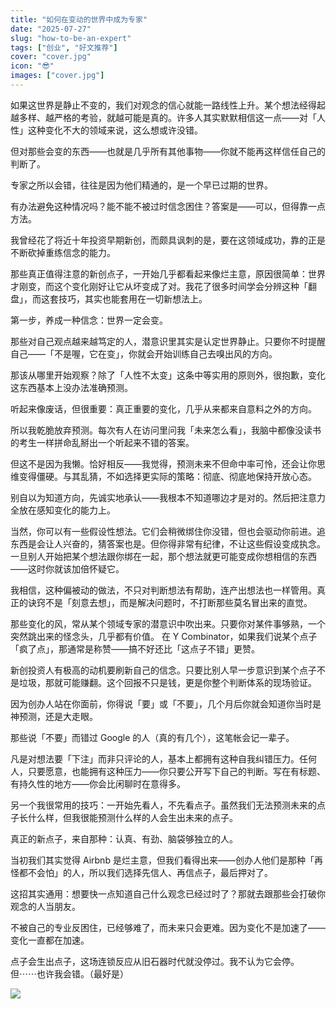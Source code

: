 ```yaml
---
title: "如何在变动的世界中成为专家"
date: "2025-07-27"
slug: "how-to-be-an-expert"
tags: ["创业", "好文推荐"]
cover: "cover.jpg"
icon: "😎"
images: ["cover.jpg"]
---
```

如果这世界是静止不变的，我们对观念的信心就能一路线性上升。某个想法经得起越多样、越严格的考验，就越可能是真的。许多人其实默默相信这一点——对「人性」这种变化不大的领域来说，这么想或许没错。



但对那些会变的东西——也就是几乎所有其他事物——你就不能再这样信任自己的判断了。



专家之所以会错，往往是因为他们精通的，是一个早已过期的世界。



有办法避免这种情况吗？能不能不被过时信念困住？答案是——可以，但得靠一点方法。



我曾经花了将近十年投资早期新创，而颇具讽刺的是，要在这领域成功，靠的正是不断砍掉重练信念的能力。



那些真正值得注意的新创点子，一开始几乎都看起来像烂主意，原因很简单：世界才刚变，而这个变化刚好让它从坏变成了对。我花了很多时间学会分辨这种「翻盘」，而这套技巧，其实也能套用在一切新想法上。



第一步，养成一种信念：世界一定会变。



那些对自己观点越来越笃定的人，潜意识里其实是认定世界静止。只要你不时提醒自己——「不是喔，它在变」，你就会开始训练自己去嗅出风的方向。



那该从哪里开始观察？除了「人性不太变」这条中等实用的原则外，很抱歉，变化这东西基本上没办法准确预测。



听起来像废话，但很重要：真正重要的变化，几乎从来都来自意料之外的方向。



所以我乾脆放弃预测。每次有人在访问里问我「未来怎么看」，我脑中都像没读书的考生一样拼命乱掰出一个听起来不错的答案。



但这不是因为我懒。恰好相反——我觉得，预测未来不但命中率可怜，还会让你思维变得僵硬。与其乱猜，不如选择更实际的策略：彻底、彻底地保持开放心态。



别自以为知道方向，先诚实地承认——我根本不知道哪边才是对的。然后把注意力全放在感知变化的能力上。



当然，你可以有一些假设性想法。它们会稍微绑住你没错，但也会驱动你前进。追东西是会让人兴奋的，猜答案也是。但你得非常有纪律，不让这些假设变成执念。
一旦别人开始把某个想法跟你绑在一起，那个想法就更可能变成你想相信的东西——这时你就该加倍怀疑它。



我相信，这种偏被动的做法，不只对判断想法有帮助，连产出想法也一样管用。真正的诀窍不是「刻意去想」，而是解决问题时，不打断那些莫名冒出来的直觉。



那些变化的风，常从某个领域专家的潜意识中吹出来。只要你对某件事够熟，一个突然跳出来的怪念头，几乎都有价值。
在 Y Combinator，如果我们说某个点子「疯了点」，那通常是称赞——搞不好还比「这点子不错」更赞。



新创投资人有极高的动机要刷新自己的信念。只要比别人早一步意识到某个点子不是垃圾，那就可能赚翻。这个回报不只是钱，更是你整个判断体系的现场验证。



因为创办人站在你面前，你得说「要」或「不要」，几个月后你就会知道你当时是神预测，还是大走眼。



那些说「不要」而错过 Google 的人（真的有几个），这笔帐会记一辈子。



凡是对想法要「下注」而非只评论的人，基本上都拥有这种自我纠错压力。任何人，只要愿意，也能拥有这种压力——你只要公开写下自己的判断。写在有标题、有持久性的地方——你会比闲聊时在意得多。



另一个我很常用的技巧：一开始先看人，不先看点子。虽然我们无法预测未来的点子长什么样，但我很能预测什么样的人会生出未来的点子。



真正的新点子，来自那种：认真、有劲、脑袋够独立的人。



当初我们其实觉得 Airbnb 是烂主意，但我们看得出来——创办人他们是那种「再怪都不会怕」的人，所以我们选择先信人、再信点子，最后押对了。



这招其实通用：想要快一点知道自己什么观念已经过时了？那就去跟那些会打破你观念的人当朋友。



不被自己的专业反困住，已经够难了，而未来只会更难。因为变化不是加速了——变化一直都在加速。



点子会生出点子，这场连锁反应从旧石器时代就没停过。我不认为它会停。
但⋯⋯也许我会错。（最好是）




![](https://prod-files-secure.s3.us-west-2.amazonaws.com/112d0858-5090-4d34-a606-b75eb8d65fd2/46476355-9cf3-4e99-9b7a-3531bc426380/1000202064.png?X-Amz-Algorithm=AWS4-HMAC-SHA256&X-Amz-Content-Sha256=UNSIGNED-PAYLOAD&X-Amz-Credential=ASIAZI2LB466QJKEXINQ%2F20250901%2Fus-west-2%2Fs3%2Faws4_request&X-Amz-Date=20250901T065517Z&X-Amz-Expires=3600&X-Amz-Security-Token=IQoJb3JpZ2luX2VjEKb%2F%2F%2F%2F%2F%2F%2F%2F%2F%2FwEaCXVzLXdlc3QtMiJHMEUCIQCQhYIELtSxelMuzd%2BQSpfbmwgmEQkTn5SAS2hjfYjpQAIgSrqU51pPRtohajBf3vZ6C0ZSbwKCHKebzn%2FfnEnfXjgqiAQI%2F%2F%2F%2F%2F%2F%2F%2F%2F%2F%2F%2FARAAGgw2Mzc0MjMxODM4MDUiDFVQ1rNwZ6z3Z5U%2BCCrcAx0Z%2BsfitSbFXjqwAAqLmtvv3gEuLRKkFjsVOfI%2F%2ByoPgvDuNYLQ00H3IcMwggtkmux8UX7tgLzrYvPGUOKyYNoIR2I9AIpMsJb%2BYZvta9iq6yAT36E9%2FStXclXzrv%2F6noKrsqQBirGn%2BsvAhGJ%2F09gDs9s%2FNtj9HNUvm%2FuewT0MaNGsWZE97j5T9azCqyTG3RNLQEk6DaFzCrwEBPCI7gbtxXIjG30v33c5xWcCwm4YsLCeCoACEOUU6tH1Z6n8RPC7MN4gUKUXxuYhLpLRTHiilVciNx0HVis3aVumBwwMAUvMMmUw84qP%2BPfoyyJpk3domz1%2BdZC5FI6IMhP9kCB9vIXzeidiuv8PKoIqu7aOo3aVVJW2f8VU8nQOYKWovnVYLPJDhJmcIUg8Z2h5q1m1rDE6AUJnwFHRMW%2FncANTD5RHP6au61tG9tUPw%2F8ixgFHhg2An7YAKFhm%2BCwSrMCjl7%2B8YEqhELQ7SecwnMUy%2Bx%2FjWN4U4RPhFMZOvrlJ9TGsl6oiQkQkC6Ycfxmres3wZJnR640V8LXCUKNM8R6cJ60etXNgsIGDXrj%2BBCaUWqfMjHVPEnk34eMH3kbakIrFMeNn2%2FKQrIGaPAjgi%2BMwI17O6Vh6FBck6v%2FjMKLn1MUGOqUBDb9KZhpYJHNzGz2GnG2R8q%2FPab80wmktBabLkYDqnMfP5NhPeZkFlaZmwd%2FXisODia%2FI3e5mj7nuTjMYwdqCcPdoTNHoVQngXfwEimargWJrZW92OuIQ8y8V3iT%2FWtpXMPWg7I7d53%2FEwcbKhBmR9Avit8pyHH1ty1wd36BQirdfOHMMkncf3K2Hd%2FBAHpLbLctWPZf%2B8MVBImHxJQ%2B%2Fy%2FX%2BM8Jl&X-Amz-Signature=faf53552bc50d27e21f791767d24d5b576af700d2c0b868ec753891d2bf96d4a&X-Amz-SignedHeaders=host&x-amz-checksum-mode=ENABLED&x-id=GetObject)

